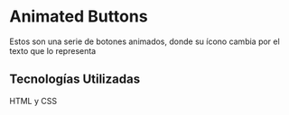# Animated Buttons

Estos son una serie de botones animados, donde su ícono cambia por el texto que lo representa

## Tecnologías Utilizadas

HTML y CSS
